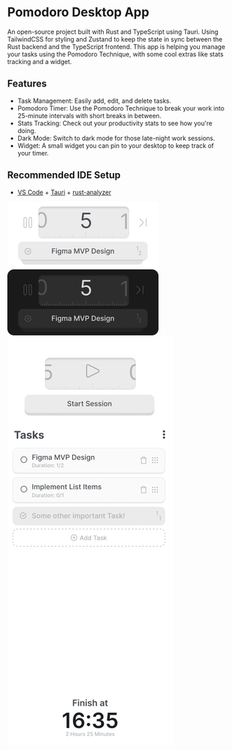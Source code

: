 # Pomodoro Desktop App

An open-source project built with Rust and TypeScript using Tauri. Using TailwindCSS for styling and Zustand to keep the state in sync between the Rust backend and the TypeScript frontend. This app is helping you manage your tasks using the Pomodoro Technique, with some cool extras like stats tracking and a widget.

## Features
* Task Management: Easily add, edit, and delete tasks.
* Pomodoro Timer: Use the Pomodoro Technique to break your work into 25-minute intervals with short breaks in between.
* Stats Tracking: Check out your productivity stats to see how you're doing.
* Dark Mode: Switch to dark mode for those late-night work sessions.
* Widget: A small widget you can pin to your desktop to keep track of your timer.

## Recommended IDE Setup

- [VS Code](https://code.visualstudio.com/) + [Tauri](https://marketplace.visualstudio.com/items?itemName=tauri-apps.tauri-vscode) + [rust-analyzer](https://marketplace.visualstudio.com/items?itemName=rust-lang.rust-analyzer)

![screen1](screen1.png)
![screen2](screen1_dark.png)
![screen3](screen_full.png)